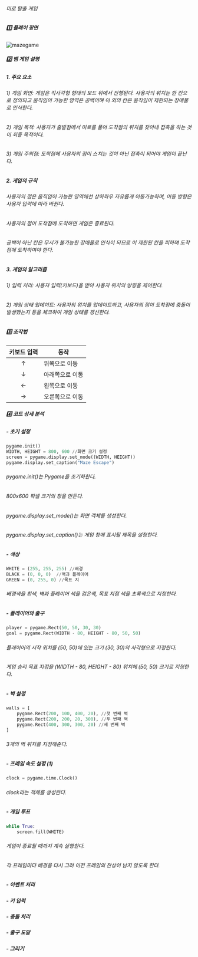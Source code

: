 ###### 미로 탈출 게임
##### 1️⃣ 플레이 장면
![mazegame](https://github.com/user-attachments/assets/3b87d557-0af7-4bc6-8f5c-408726ee838a)

##### 2️⃣ 뱀 게임 설명
##### 1. 주요 요소
 ###### 1) 게임 화면: 게임은 직사각형 형태의 보드 위에서 진행된다. 사용자의 위치는 한 칸으로 정의되고 움직임이 가능한 영역은 공백이며 이 외의 칸은 움직임이 제한되는 장애물로 인식한다.
 ###### 2) 게임 목적: 사용자가 출발점에서 미로를 풀어 도착점의 위치를 찾아내 접촉을 하는 것이 최종 목적이다. 
 ###### 3) 게임 주의점: 도착점에 사용자의 점이 스치는 것이 아닌 접촉이 되어야 게임이 끝난다. 

##### 2. 게임의 규칙
###### 사용자의 점은 움직임이 가능한 영역에선 상하좌우 자유롭게 이동가능하며, 이동 방향은 사용자 입력에 따라 바뀐다.
###### 사용자의 점이 도착점에 도착하면 게임은 종료된다.
###### 공백이 아닌 칸은 무시가 불가능한 장애물로 인식이 되므로 이 제한된 칸을 피하며 도착점에 도착하여야 한다. 

##### 3. 게임의 알고리즘
 ###### 1) 입력 처리: 사용자 입력(키보드)을 받아 사용자 위치의 방향을 제어한다.
 ###### 2) 게임 상태 업데이트: 사용자의 위치를 업데이트하고, 사용자의 점이 도착점에 충돌이 발생했는지 등을 체크하여 게임 상태를 갱신한다.

 ##### 3️⃣ 조작법
|키보드 입력|동작|
|:---:|---|
|↑|위쪽으로 이동|
|↓|아래쪽으로 이동|
|←|왼쪽으로 이동|
|→|오른쪽으로 이동|

##### 4️⃣ 코드 상세 분석
##### - 초기 설정
```python
pygame.init()
WIDTH, HEIGHT = 800, 600 //화면 크기 설정
screen = pygame.display.set_mode((WIDTH, HEIGHT))
pygame.display.set_caption("Maze Escape")
```
###### pygame.init()는 Pygame을 초기화한다. 
###### 800x600 픽셀 크기의 창을 만든다.
###### pygame.display.set_mode()는 화면 객체를 생성한다.
###### pygame.display.set_caption()는 게임 창에 표시될 제목을 설정한다.

##### - 색상
```python
WHITE = (255, 255, 255) //배경
BLACK = (0, 0, 0)  //벽과 플레이어
GREEN = (0, 255, 0) //목표 지
```
###### 배경색을 흰색, 벽과 플레이어 색을 검은색, 목표 지점 색을 초록색으로 지정한다.

##### - 플레이어와 출구
```python
player = pygame.Rect(50, 50, 30, 30)
goal = pygame.Rect(WIDTH - 80, HEIGHT - 80, 50, 50)
```
###### 플레이어의 시작 위치를 (50, 50)에 있는 크기 (30, 30)의 사각형으로 지정한다.
###### 게임 승리 목표 지점을 (WIDTH - 80, HEIGHT - 80) 위치에 (50, 50) 크기로 지정한다.

##### - 벽 설정
```python
walls = [
    pygame.Rect(200, 100, 400, 20), //첫 번째 벽
    pygame.Rect(200, 200, 20, 300), //두 번째 벽
    pygame.Rect(400, 300, 300, 20) //세 번째 벽
]
```
###### 3개의 벽 위치를 지정해준다.

##### - 프레임 속도 설정 (1)
```python
clock = pygame.time.Clock()
```
###### clock라는 객체를 생성한다.

##### - 게임 루프
```python
while True:
    screen.fill(WHITE)
```
###### 게임이 종료될 때까지 계속 실행한다.
###### 각 프레임마다 배경을 다시 그려 이전 프레임의 잔상이 남지 않도록 한다.

##### - 이벤트 처리

##### - 키 입력

##### - 충돌 처리

##### - 출구 도달

##### - 그리기
























